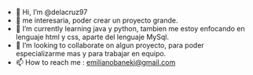 - 👋 Hi, I’m @delacruz97
- 👀 me interesaria, poder crear un proyecto grande.
- 🌱 I’m currently learning  java y python, tambien me estoy enfocando en lenguaje html y css, aparte del  lenguaje MySql.
- 💞️ I’m looking to collaborate on  algun proyecto, para poder  especializarme mas y  para trabajar en equipo.
- 📫 How to reach me : emilianobaneki@gmail.com

<!---
delacruz97/delacruz97 is a ✨ special ✨ repository because its `README.md` (this file) appears on your GitHub profile.
You can click the Preview link to take a look at your changes.
--->
